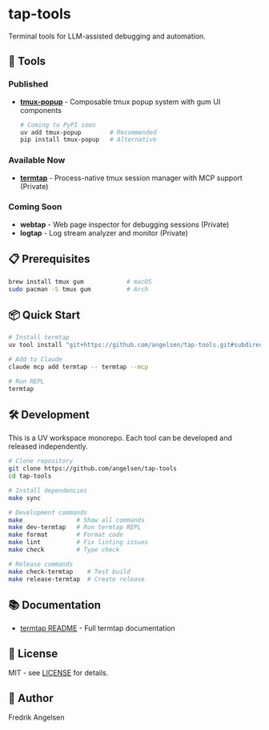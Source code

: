 # tap-tools

Terminal tools for LLM-assisted debugging and automation.

## 🔧 Tools

### Published
- **[tmux-popup](packages/tmux-popup)** - Composable tmux popup system with gum UI components
  ```bash
  # Coming to PyPI soon
  uv add tmux-popup        # Recommended
  pip install tmux-popup   # Alternative
  ```

### Available Now
- **[termtap](packages/termtap)** - Process-native tmux session manager with MCP support (Private)

### Coming Soon
- **webtap** - Web page inspector for debugging sessions (Private)
- **logtap** - Log stream analyzer and monitor (Private)

## 📋 Prerequisites

```bash
brew install tmux gum            # macOS
sudo pacman -S tmux gum          # Arch
```

## 📦 Quick Start

```bash
# Install termtap
uv tool install "git+https://github.com/angelsen/tap-tools.git#subdirectory=packages/termtap"

# Add to Claude
claude mcp add termtap -- termtap --mcp

# Run REPL
termtap
```

## 🛠️ Development

This is a UV workspace monorepo. Each tool can be developed and released independently.

```bash
# Clone repository
git clone https://github.com/angelsen/tap-tools
cd tap-tools

# Install dependencies
make sync

# Development commands
make               # Show all commands
make dev-termtap   # Run termtap REPL
make format        # Format code
make lint          # Fix linting issues
make check         # Type check

# Release commands
make check-termtap    # Test build
make release-termtap  # Create release
```

## 📚 Documentation

- [termtap README](packages/termtap/README.md) - Full termtap documentation

## 📄 License

MIT - see [LICENSE](LICENSE) for details.

## 👤 Author

Fredrik Angelsen